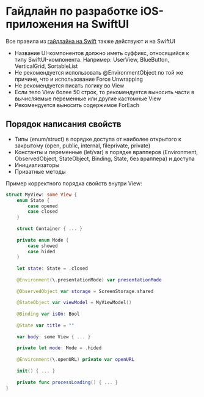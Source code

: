 # Гайдлайн по разработке iOS-приложения на SwiftUI

Все правила из [гайдлайна на Swift](https://github.com/ILYA-2606/SwiftGuideline) также действуют и на SwiftUI

- Название UI-компонентов должно иметь суффикс, относящийся к типу SwiftUI-компонента. Например: UserView, BlueButton, VerticalGrid, SortableList
- Не рекомендуется использовать @EnvironmentObject по той же причине, что и использование Force Unwrapping
- Не рекомендуется писать логику во View
- Если тело View более 50 строк, то рекомендуется выносить части в вычисляемые переменные или другие кастомные View
- Рекомендуется выносить содержимое ForEach

## Порядок написания свойств

- Типы (enum/struct) в порядке доступа от наиболее открытого к закрытому (open, public, internal, fileprivate, private)
- Константы и переменные (let/var) в порядке врапперов (Environment, ObservedObject, StateObject, Binding, State, без враппера) и доступа
- Инициализаторы
- Приватные методы

Пример корректного порядка свойств внутри View:  
```swift
struct MyView: some View {
    enum State {
        case opened
        case closed
    }
    
    struct Container { ... }
    
    private enum Mode {
        case showed
        case hided
    }
    
    let state: State = .closed
    
    @Environment(\.presentationMode) var presentationMode
    
    @ObservedObject var storage = ScreenStorage.shared
    
    @StateObject var viewModel = MyViewModel()
    
    @Binding var isOn: Bool
    
    @State var title = ""
    
    var body: some View { ... }
    
    private let mode: Mode = .hided
    
    @Environment(\.openURL) private var openURL
    
    init() { ... }
    
    private func processLoading() { ... }
}
```
